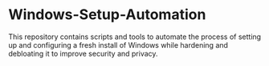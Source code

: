 # Windows-Setup-Automation
This repository contains scripts and tools to automate the process of setting up and configuring a fresh install of Windows while hardening and debloating it to improve security and privacy.